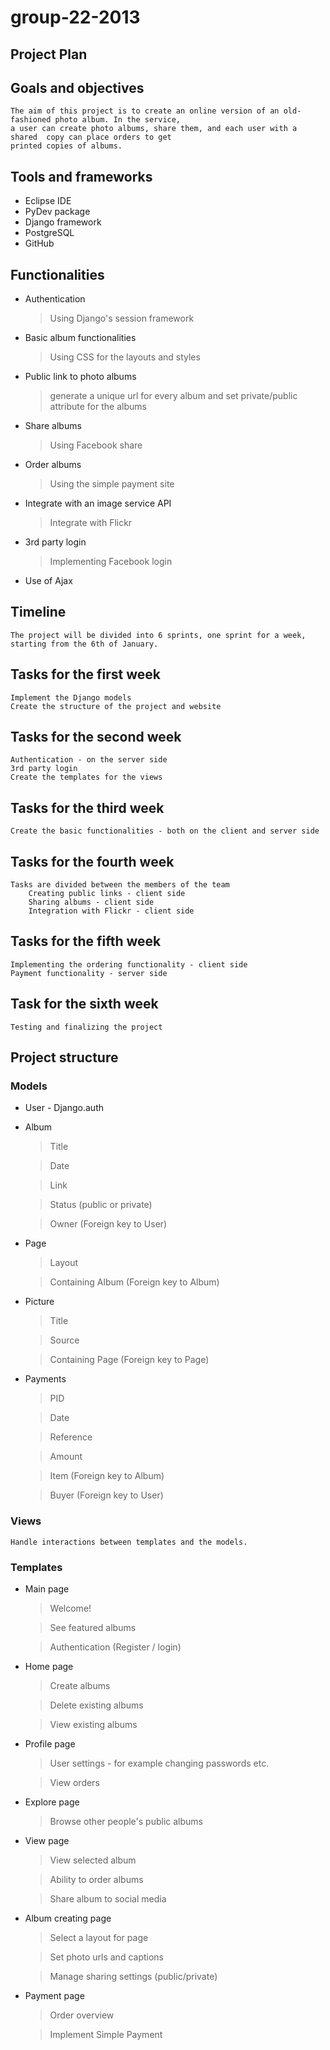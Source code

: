 group-22-2013
=============
Project Plan
------------

Goals and objectives
--------------------

	The aim of this project is to create an online version of an old-fashioned photo album. In the service, 
	a user can create photo albums, share them, and each user with a shared  copy can place orders to get 
	printed copies of albums.
	
Tools and frameworks
--------------------

* Eclipse IDE
* PyDev package
* Django framework
* PostgreSQL
* GitHub
	
Functionalities
---------------

    
* Authentication

  > Using Django's session framework
   
* Basic album functionalities

  > Using CSS for the layouts and styles
  
* Public link to photo albums

  > generate a unique url for every album and set private/public attribute for the albums
  
* Share albums

  > Using Facebook share
  
* Order albums

  > Using the simple payment site
  
* Integrate with an image service API

  > Integrate with Flickr
  
* 3rd party login

  > Implementing Facebook login
  
  
* Use of Ajax
	
Timeline
--------

	The project will be divided into 6 sprints, one sprint for a week, starting from the 6th of January.
	
Tasks for the first week
------------------------

	Implement the Django models
	Create the structure of the project and website

Tasks for the second week
-------------------------

	Authentication - on the server side
	3rd party login
	Create the templates for the views
	
Tasks for the third week
------------------------

	Create the basic functionalities - both on the client and server side
		
Tasks for the fourth week
-------------------------

	Tasks are divided between the members of the team
		Creating public links - client side
		Sharing albums - client side
		Integration with Flickr - client side
	
Tasks for the fifth week
------------------------

	Implementing the ordering functionality - client side
	Payment functionality - server side
	
Task for the sixth week
-----------------------

	Testing and finalizing the project

Project structure
-----------------

### Models
* User - Django.auth
* Album

  > Title
  
  > Date
  
  > Link
  
  > Status (public or private)

  > Owner (Foreign key to User)
  
* Page
			
  > Layout

  > Containing Album (Foreign key to Album)
		
* Picture

  > Title
  
  > Source
  
  > Containing Page (Foreign key to Page)
  
* Payments

  > PID
  
  > Date
  
  > Reference
  
  > Amount
  
  > Item (Foreign key to Album)
  
  > Buyer (Foreign key to User)
  
### Views

	Handle interactions between templates and the models.
	
### Templates

* Main page

  > Welcome!
  
  > See featured albums
  
  > Authentication (Register / login)
  
* Home page

  > Create albums
  
  > Delete existing albums
  
  > View existing albums
  
* Profile page

  > User settings - for example changing passwords etc.
  
  > View orders
  
* Explore page

  > Browse other people's public albums

* View page  

  > View selected album
  
  > Ability to order albums
  
  > Share album to social media

* Album creating page

  > Select a layout for page
			
  > Set photo urls and captions
  
  > Manage sharing settings (public/private)
  
* Payment page

  > Order overview
  
  > Implement Simple Payment
